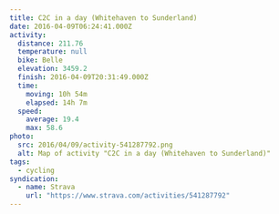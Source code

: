```yaml
---
title: C2C in a day (Whitehaven to Sunderland)
date: 2016-04-09T06:24:41.000Z
activity:
  distance: 211.76
  temperature: null
  bike: Belle
  elevation: 3459.2
  finish: 2016-04-09T20:31:49.000Z
  time:
    moving: 10h 54m
    elapsed: 14h 7m
  speed:
    average: 19.4
    max: 58.6
photo:
  src: 2016/04/09/activity-541287792.png
  alt: Map of activity "C2C in a day (Whitehaven to Sunderland)"
tags:
  - cycling
syndication:
  - name: Strava
    url: "https://www.strava.com/activities/541287792"
---
```

